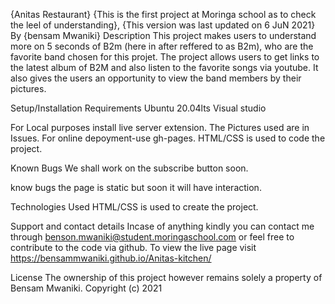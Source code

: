 {Anitas Restaurant} {This is the first project at Moringa school as to check the leel of understanding}, {This version was last updated on 6 JuN 2021} By {bensam Mwaniki} Description This project makes users to understand more on 5 seconds of B2m (here in after reffered to as B2m), who are the favorite band chosen for this projet. The project allows users to get links to the latest album of B2M and also listen to the favorite songs via youtube. It also gives the users an opportunity to view the band members by their pictures.

Setup/Installation Requirements Ubuntu 20.04lts Visual studio

For Local purposes install live server extension. The Pictures used are in Issues. For online depoyment-use gh-pages. HTML/CSS is used to code the project.

Known Bugs We shall work on the subscribe button soon.

know bugs the page is static but soon it will have interaction.

Technologies Used HTML/CSS is used to create the project.

Support and contact details Incase of anything kindly you can contact me through benson.mwaniki@student.moringaschool.com or feel free to contribute to the code via github.
To view the live page visit https://bensammwaniki.github.io/Anitas-kitchen/

License The ownership of this project however remains solely a property of Bensam Mwaniki. Copyright (c) 2021
